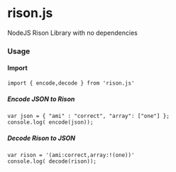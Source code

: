 # rison.js
NodeJS Rison Library with no dependencies

### Usage
#### Import
```
import { encode,decode } from 'rison.js'
```
##### Encode JSON to Rison
```
var json = { "ami" : "correct", "array": ["one"] };
console.log( encode(json));
```

##### Decode Rison to JSON
```
var rison = '(ami:correct,array:!(one))'
console.log( decode(rison));
```
